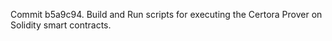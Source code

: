 Commit b5a9c94.                    Build and Run scripts for executing the Certora Prover on Solidity smart contracts.